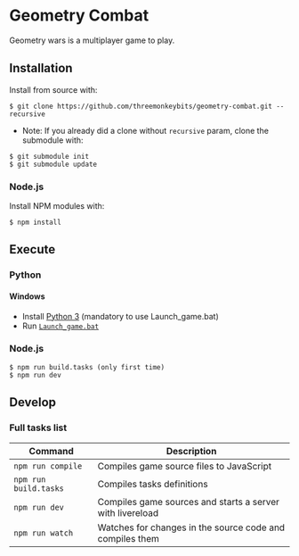 # Geometry Combat

Geometry wars is a multiplayer game to play.

## Installation

Install from source with:

```
$ git clone https://github.com/threemonkeybits/geometry-combat.git --recursive
```

* Note: If you already did a clone without `recursive` param, clone the submodule with:

```
$ git submodule init
$ git submodule update
```

### Node.js

Install NPM modules with:

```
$ npm install
```

## Execute

### Python 

#### Windows

* Install [Python 3](https://www.python.org/downloads/) (mandatory to use Launch_game.bat)
* Run [`Launch_game.bat`](https://github.com/threemonkeybits/geometry-combat/blob/master/Launch_game.bat)

### Node.js

```
$ npm run build.tasks (only first time)
$ npm run dev
```

## Develop

### Full tasks list

|Command|Description|
|--|--|
|`npm run compile`| Compiles game source files to JavaScript|
|`npm run build.tasks`|Compiles tasks definitions|
|`npm run dev`|Compiles game sources and starts a server with livereload|
|`npm run watch`|Watches for changes in the source code and compiles them|
